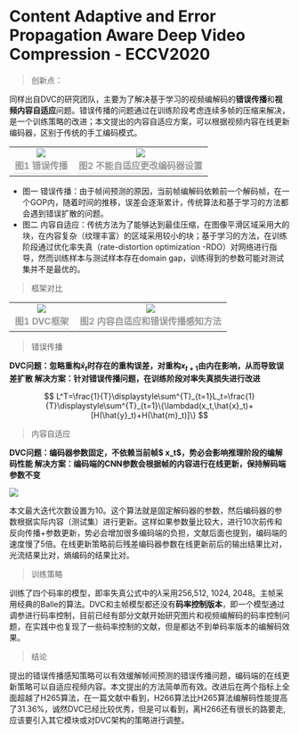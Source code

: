 # Content Adaptive and Error Propagation Aware Deep Video Compression - ECCV2020



> 创新点：

同样出自DVC的研究团队，主要为了解决基于学习的视频编解码的**错误传播**和**视频内容自适应**问题。错误传播的问题通过在训练阶段考虑连续多帧的压缩来解决，是一个训练策略的改进；本文提出的内容自适应方案，可以根据视频内容在线更新编码器，区别于传统的手工编码模式。

<table>
    <tr>
        <td >
            <center>
                <img src="https://i.imgur.com/iYtJBaQ.png" >			
                </center>
        	<center>
                <div style="color:orange; border-bottom: 1px solid #d9d9d9;
    				display: inline-block;
    				color: #999;
    				padding: 2px;">
                    <b>图1 错误传播</b>
                </div>
    			<br>
            </center>
        </td>
        <td >
            <center>
                <img src="https://i.imgur.com/FbMCaE8.png" >			
                </center>
        	<center>
                <div style="color:orange; border-bottom: 1px solid #d9d9d9;
    				display: inline-block;
    				color: #999;
    				padding: 2px;">
                    <b>图2 不能自适应更改编码器设置</b>
                </div>
    			<br>
            </center>
        </td>
    </tr>
</table>

- 图一 错误传播：由于帧间预测的原因，当前帧编解码依赖前一个解码帧，在一个GOP内，随着时间的推移，误差会逐渐累计，传统算法和基于学习的方法都会遇到错误扩散的问题。
- 图二 内容自适应：传统方法为了能够达到最佳压缩，在图像平滑区域采用大的块，在内容复杂（纹理丰富）的区域采用较小的块；基于学习的方法，在训练阶段通过优化率失真（rate-distortion optimization -RDO）对网络进行指导，然而训练样本与测试样本存在domain gap，训练得到的参数可能对测试集并不是最优的。

> 框架对比

<table>
    <tr>
        <td >
            <center>
                <img src="https://i.imgur.com/ymeN2w8.png" >			
                </center>
        	<center>
                <div style="color:orange; border-bottom: 1px solid #d9d9d9;
    				display: inline-block;
    				color: #999;
    				padding: 2px;">
                    <b>图1 DVC框架</b>
                </div>
    			<br>
            </center>
        </td>
        <td >
            <center>
                <img src="https://i.imgur.com/HVAxqqo.png" >			
                </center>
        	<center>
                <div style="color:orange; border-bottom: 1px solid #d9d9d9;
    				display: inline-block;
    				color: #999;
    				padding: 2px;">
                    <b>图2 内容自适应和错误传播感知方法 </b>
                </div>
    			<br>
            </center>
        </td>
    </tr>
</table>

> 错误传播

**DVC问题：忽略重构${\hat {x}}_t$时存在的重构误差，对重构$x_{t+1}$由内在影响，从而导致误差扩散
解决方案：针对错误传播问题，在训练阶段对率失真损失进行改进**

$$
L^T=\frac{1}{T}\displaystyle\sum^{T}_{t=1}L_t=\frac{1}{T}\displaystyle\sum^{T}_{t=1}\{\lambdad(x_t,\hat{x}_t)+[H(\hat{y}_t)+H(\hat{m}_t)]\}
$$

> 内容自适应

**DVC问题：编码器参数固定，不依赖当前帧$ x_t$，势必会影响推理阶段的编解码性能
解决方案：编码端的CNN参数会根据帧的内容进行在线更新，保持解码端参数不变**

<img src="https://i.imgur.com/tO6KloC.png" >

本文最大迭代次数设置为10。这个算法就是固定解码器的参数，然后编码器的参数根据实际内容（测试集）进行更新。这样如果参数量比较大，进行10次前传和反向传播+参数更新，势必会增加很多编码端的负担，文献后面也提到，编码端的速度慢了5倍。在线更新策略前后残差编码器参数在线更新前后的输出结果比对，光流结果比对，熵编码的结果比对。

> 训练策略

训练了四个码率的模型，即率失真公式中的$\lambda$采用256,512, 1024, 2048。主帧采用经典的Balle的算法。DVC和主帧模型都还没有**码率控制版本**，即一个模型通过调参进行码率控制，目前已经有部分文献开始研究图片和视频编解码的码率控制问题，在实践中也复现了一些码率控制的文献，但是都达不到单码率版本的编解码效果。

> 结论

提出的错误传播感知策略可以有效缓解帧间预测的错误传播问题，编码端的在线更新策略可以自适应视频内容。本文提出的方法简单而有效。改进后在两个指标上全面超越了H265算法，在一篇文献中看到，H266算法比H265算法编解码性能提高了31.36%，诚然DVC已经比较优秀，但是可以看到，离H266还有很长的路要走,应该要引入其它模块或对DVC架构的策略进行调整。